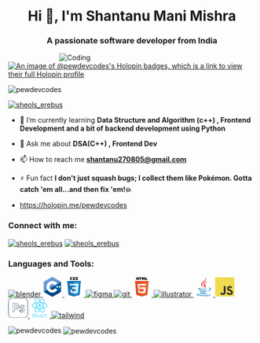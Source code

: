 <h1 align="center">Hi 👋, I'm Shantanu Mani Mishra</h1>
<h3 align="center">A passionate software developer from India</h3>
<img align="right" alt="Coding" width="400" src="https://cdn.dribbble.com/users/3911518/screenshots/11294230/media/c40ee1a764a5219e5866cc871fbcb9ae.gif">

[![An image of @pewdevcodes's Holopin badges, which is a link to view their full Holopin profile](https://holopin.me/pewdevcodes)](https://holopin.io/@pewdevcodes)

<p align="left"> <img src="https://komarev.com/ghpvc/?username=pewdevcodes&label=Profile%20views&color=0e75b6&style=flat" alt="pewdevcodes" /> </p>

<p align="left"> <a href="https://twitter.com/sheols_erebus" target="blank"><img src="https://img.shields.io/twitter/follow/sheols_erebus?logo=twitter&style=for-the-badge" alt="sheols_erebus" /></a> </p>

- 🌱 I’m currently learning **Data Structure and Algorithm (c++) , Frontend Development and a bit of backend development using Python**

- 💬 Ask me about **DSA(C++) , Frontend Dev**

- 📫 How to reach me **shantanu270805@gmail.com**

- ⚡ Fun fact **I don't just squash bugs; I collect them like Pokémon. Gotta catch 'em all...and then fix 'em!💥**

- https://holopin.me/pewdevcodes


<h3 align="left">Connect with me:</h3>
<p align="left">
<a href="https://twitter.com/sheols_erebus" target="blank"><img align="center" src="https://raw.githubusercontent.com/rahuldkjain/github-profile-readme-generator/master/src/images/icons/Social/twitter.svg" alt="sheols_erebus" height="30" width="40" /></a>
<a href="https://instagram.com/sheols_erebus" target="blank"><img align="center" src="https://raw.githubusercontent.com/rahuldkjain/github-profile-readme-generator/master/src/images/icons/Social/instagram.svg" alt="sheols_erebus" height="30" width="40" /></a>
</p>

<h3 align="left">Languages and Tools:</h3>
<p align="left"> <a href="https://www.blender.org/" target="_blank" rel="noreferrer"> <img src="https://download.blender.org/branding/community/blender_community_badge_white.svg" alt="blender" width="40" height="40"/> </a> <a href="https://www.w3schools.com/cpp/" target="_blank" rel="noreferrer"> <img src="https://raw.githubusercontent.com/devicons/devicon/master/icons/cplusplus/cplusplus-original.svg" alt="cplusplus" width="40" height="40"/> </a> <a href="https://www.w3schools.com/css/" target="_blank" rel="noreferrer"> <img src="https://raw.githubusercontent.com/devicons/devicon/master/icons/css3/css3-original-wordmark.svg" alt="css3" width="40" height="40"/> </a> <a href="https://www.figma.com/" target="_blank" rel="noreferrer"> <img src="https://www.vectorlogo.zone/logos/figma/figma-icon.svg" alt="figma" width="40" height="40"/> </a> <a href="https://git-scm.com/" target="_blank" rel="noreferrer"> <img src="https://www.vectorlogo.zone/logos/git-scm/git-scm-icon.svg" alt="git" width="40" height="40"/> </a> <a href="https://www.w3.org/html/" target="_blank" rel="noreferrer"> <img src="https://raw.githubusercontent.com/devicons/devicon/master/icons/html5/html5-original-wordmark.svg" alt="html5" width="40" height="40"/> </a> <a href="https://www.adobe.com/in/products/illustrator.html" target="_blank" rel="noreferrer"> <img src="https://www.vectorlogo.zone/logos/adobe_illustrator/adobe_illustrator-icon.svg" alt="illustrator" width="40" height="40"/> </a> <a href="https://www.java.com" target="_blank" rel="noreferrer"> <img src="https://raw.githubusercontent.com/devicons/devicon/master/icons/java/java-original.svg" alt="java" width="40" height="40"/> </a> <a href="https://developer.mozilla.org/en-US/docs/Web/JavaScript" target="_blank" rel="noreferrer"> <img src="https://raw.githubusercontent.com/devicons/devicon/master/icons/javascript/javascript-original.svg" alt="javascript" width="40" height="40"/> </a> <a href="https://www.photoshop.com/en" target="_blank" rel="noreferrer"> <img src="https://raw.githubusercontent.com/devicons/devicon/master/icons/photoshop/photoshop-line.svg" alt="photoshop" width="40" height="40"/> </a> <a href="https://reactjs.org/" target="_blank" rel="noreferrer"> <img src="https://raw.githubusercontent.com/devicons/devicon/master/icons/react/react-original-wordmark.svg" alt="react" width="40" height="40"/> </a> <a href="https://tailwindcss.com/" target="_blank" rel="noreferrer"> <img src="https://www.vectorlogo.zone/logos/tailwindcss/tailwindcss-icon.svg" alt="tailwind" width="40" height="40"/> </a> </p>

<p><img align="left" src="https://github-readme-stats.vercel.app/api/top-langs?username=pewdevcodes&show_icons=true&locale=en&layout=compact" alt="pewdevcodes" /></p>

<p>&nbsp;<img align="center" src="https://github-readme-stats.vercel.app/api?username=pewdevcodes&show_icons=true&locale=en" alt="pewdevcodes" /></p>
